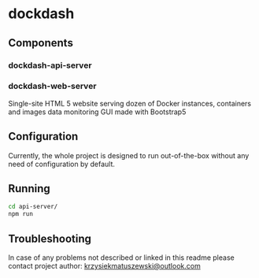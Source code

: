 # dockdash



## Components

### dockdash-api-server

### dockdash-web-server
Single-site HTML 5 website serving dozen of Docker instances, containers and images data monitoring GUI made with Bootstrap5

## Configuration
Currently, the whole project is designed to run out-of-the-box without any need of configuration by default.

## Running
```bash
cd api-server/
npm run
```

## Troubleshooting
In case of any problems not described or linked in this readme please contact project author: krzysiekmatuszewski@outlook.com
